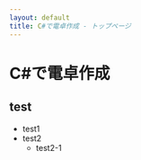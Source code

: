 ```yaml
---
layout: default
title: C#で電卓作成 - トップページ
---
```


# C#で電卓作成

## test

* test1
* test2
  * test2-1